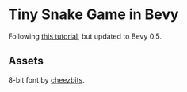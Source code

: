 # Tiny Snake Game in Bevy

Following [this tutorial](https://mbuffett.com/posts/bevy-snake-tutorial/), but updated to Bevy 0.5.

## Assets

8-bit font by [cheezbits](https://cheezbitz.itch.io/basicpixelfont2).
